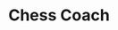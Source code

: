 ---
title: Chess Coach
description: AI platform to analyze chess matches and recommend training modules to players.
hero_image: 
categories:
  - Frontend Development
  - Artificial Intelligence
tags:
  - AI
  - TypeScript
  - Chess.com API
  - LangChain.js
  - LangSmith
  - OpenAI
  - Mixtral
preview_link: chess.adityaborkar.com
github_link: 
---